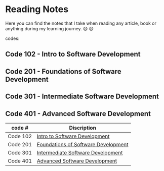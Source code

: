 # Reading Notes

Here you can find the notes that I take when reading any article, book or anything during my learning journey. :smile: :smile:

codes:
## Code 102 - Intro to Software Development
## Code 201 - Foundations of Software Development
## Code 301 - Intermediate Software Development
## Code 401 - Advanced Software Development

code #      |      Discription
-----------|-------------
Code 102 | [Intro to Software Development](https://aya-akrabawi.github.io/Learning-Journa)
Code 201 | [Foundations of Software Development](https://aya-akrabawi.github.io/201-Reading-Notes/)
Code 301 | [Intermediate Software Development](https://aya-akrabawi.github.io/301-reading-notes/)
Code 401 | [Advanced Software Development](https://aya-akrabawi.github.io/401-readingNotes/)